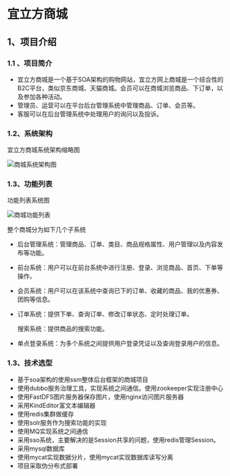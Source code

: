 # 宜立方商城

## 1、项目介绍

### 1.1 、项目简介

- 宜立方商城是一个基于SOA架构的购物网站，宜立方网上商城是一个综合性的B2C平台，类似京东商城、天猫商城。会员可以在商城浏览商品、下订单，以及参加各种活动。
- 管理员、运营可以在平台后台管理系统中管理商品、订单、会员等。
- 客服可以在后台管理系统中处理用户的询问以及投诉。

### 1.2、系统架构

宜立方商城系统架构缩略图

![商城系统架构图](C:\Users\lenovo\Desktop\商城系统架构图.jpg)



### 1.3、功能列表

功能列表系统图

![商城功能列表](C:\Users\lenovo\Desktop\商城功能列表.jpg)



整个商城分为如下几个子系统

- 后台管理系统：管理商品、订单、类目、商品规格属性、用户管理以及内容发布等功能。

- 前台系统：用户可以在前台系统中进行注册、登录、浏览商品、首页、下单等操作。

- 会员系统：用户可以在该系统中查询已下的订单、收藏的商品、我的优惠券、团购等信息。

- 订单系统：提供下单、查询订单、修改订单状态、定时处理订单。

  搜索系统：提供商品的搜索功能。

- 单点登录系统：为多个系统之间提供用户登录凭证以及查询登录用户的信息。

  

### 1.3、技术选型

- 基于soa架构的使用ssm整体后台框架的商城项目
- 使用dubbo服务治理工具，实现系统之间通信。使用zookeeper实现注册中心
- 使用FastDFS图片服务器保存图片，使用nginx访问图片服务器
- 采用KindEditor富文本编辑器
- 使用redis集群做缓存
- 使用solr服务作为搜索功能的实现
- 使用MQ实现系统之间通信
- 采用sso系统，主要解决的是Session共享的问题，使用redis管理Session。
- 采用mysql数据库
- 使用mycat实现数据分片，使用mycat实现数据库读写分离
- 项目采取伪分布式部署







